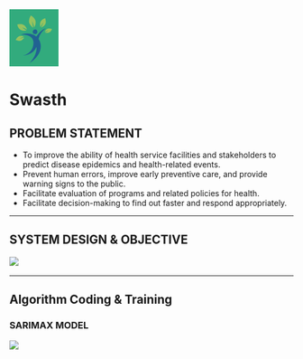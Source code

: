 <img src="https://raw.githubusercontent.com/PixeL-TryHard/Swasth/main/Capture.png">
<h1>Swasth</h1>
<H2>PROBLEM  STATEMENT</H2>
<ul>
<li>To improve the ability of health service facilities and stakeholders to predict disease epidemics and health-related events.</li>
<li> Prevent human errors, improve early preventive care, and provide warning signs to the public.</li>
<li>Facilitate evaluation of programs and related policies for health.</li>
<li>Facilitate decision-making to find out faster and respond appropriately.</li>
</ul>
<hr>
<h2>SYSTEM DESIGN & OBJECTIVE</h2>
<img src="https://github.com/PixeL-TryHard/Swasth/assets/130206120/98ddf48b-679e-4440-9b28-22241beb45ad">
<hr>
<H2>Algorithm Coding & Training</H2>
<H3>SARIMAX MODEL</H3>
<img src="https://github.com/PixeL-TryHard/Swasth/assets/130206120/49334ea5-5743-4368-adc6-752056fbe669">
